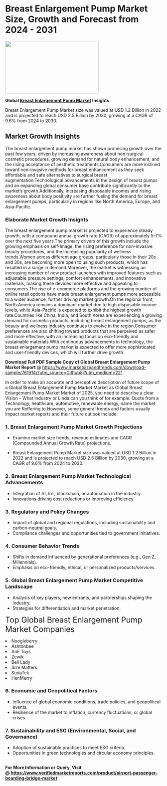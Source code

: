 <H1>Breast Enlargement Pump Market Size, Growth and Forecast from 2024 - 2031</H1><img class="aligncenter size-medium wp-image-584254" src="https://thirdeyenews.in/wp-content/uploads/2024/09/Global-Market-Research-300x168.jpeg" alt="" width="300" height="168" /><p><strong>Global&nbsp;<a href="https://www.marketsizeandtrends.com/download-sample/761914/?utm_source=Github8j?utm_medium=221">Breast Enlargement Pump Market</a> Insights</strong></p><p>Breast Enlargement Pump Market size was valued at USD 1.2 Billion in 2022 and is projected to reach USD 2.5 Billion by 2030, growing at a CAGR of 9.6% from 2024 to 2030.</p><p><h2>Market Growth Insights</h2> The breast enlargement pump market has shown promising growth over the past few years, driven by increasing awareness about non-surgical cosmetic procedures, growing demand for natural body enhancement, and the rising acceptance of aesthetic treatments.Consumers are more inclined toward non-invasive methods for breast enhancement as they seek affordable and safe alternatives to surgical breast augmentation.Technological advancements in the design of breast pumps and an expanding global consumer base contribute significantly to the market’s growth.Additionally, increasing disposable incomes and rising awareness about body positivity are further fueling the demand for breast enlargement pumps, particularly in regions like North America, Europe, and Asia-Pacific. <h3>Elaborate Market Growth Insights</h3> The breast enlargement pump market is projected to experience steady growth, with a compound annual growth rate (CAGR) of approximately 5-7% over the next five years.The primary drivers of this growth include the growing emphasis on self-image, the rising preference for non-invasive beauty procedures, and the increasing popularity of wellness trends.Women across different age groups, particularly those in their 20s and 30s, are becoming more open to using such products, which has resulted in a surge in demand.Moreover, the market is witnessing an increasing number of new product launches with improved features such as adjustable pressure settings, comfort enhancements, and innovative materials, making these devices more effective and appealing to consumers.The rise of e-commerce platforms and the growing number of online retail options have made breast enlargement pumps more accessible to a wider audience, further driving market growth.On the regional front, North America remains a dominant market due to high disposable income levels, while Asia-Pacific is expected to exhibit the highest growth rate.Countries like China, India, and South Korea are experiencing a growing demand for cosmetic products, including breast enlargement pumps, as the beauty and wellness industry continues to evolve in the region.Consumer preferences are also shifting toward products that are perceived as safer and more effective, with an increasing focus on eco-friendly and sustainable materials.With continuous advancements in technology, the breast enlargement pump market is expected to offer more sophisticated and user-friendly devices, which will further drive growth.</p><p><span class=""><strong>Download Full PDF Sample Copy of Global Breast Enlargement Pump Market Report</strong> @ <a href="https://www.marketsizeandtrends.com/download-sample/761914/?utm_source=Github8j?utm_medium=221" target="_blank">https://www.marketsizeandtrends.com/download-sample/761914/?utm_source=Github8j?utm_medium=221</a></span></p><p>In order to make an accurate and perceptive description of future scope of a Global&nbsp;Breast Enlargement Pump Market Market as Global&nbsp;Breast Enlargement Pump Market Market of 2025, you need to describe a clear Vision &ndash; What Industry or Linda can you think of for example: Quote from a Technology, healthcare, automotive, renewable energy, name the market you are Reffering to.However, some general trends and factors usually impact market reports and their future outlook include:</p><h3>1.&nbsp;<strong>Breast Enlargement Pump Market Growth Projections</strong></h3><ul><li>Examine market size trends, revenue estimates and CAGR (Compounded Annual Growth Rate) projections.</li><li><p>Breast Enlargement Pump Market size was valued at USD 1.2 Billion in 2022 and is projected to reach USD 2.5 Billion by 2030, growing at a CAGR of 9.6% from 2024 to 2030.</p></li></ul><h3>2.&nbsp;<strong>Breast Enlargement Pump Market Technological Advancements</strong></h3><ul><li>Integration of AI, IoT, blockchain, or automation in the industry.</li><li>Innovations driving cost reductions or improving efficiency.</li></ul><h3>3.&nbsp;<strong>Regulatory and Policy Changes</strong></h3><ul><li>Impact of global and regional regulations, including sustainability and carbon-neutral goals.</li><li>Compliance challenges and opportunities tied to government initiatives.</li></ul><h3>4.&nbsp;<strong>Consumer Behavior Trends</strong></h3><ul><li>Shifts in demand influenced by generational preferences (e.g., Gen Z, Millennials).</li><li>Emphasis on eco-friendly, ethical, or personalized products/services.</li></ul><h3>5.&nbsp;<strong>Global Breast Enlargement Pump Market Competitive Landscape</strong></h3><ul><li>Analysis of key players, new entrants, and partnerships shaping the industry.</li><li>Strategies for differentiation and market penetration.</li></ul><p data-pm-slice="1 1 []"><span style="color: inherit; font-family: inherit; font-size: 25px;">Top Global Breast Enlargement Pump Market Companies</span></p><div class="" data-test-id=""><p><li>Noogleberry</li><li> Ashtonbee</li><li> AnE Toys</li><li> Zewik</li><li> Bell Lady</li><li> Size Matters</li><li> SudaTek</li><li> HenMerry</li></p></div><h3>6.&nbsp;<strong>Economic and Geopolitical Factors</strong></h3><ul><li>Influence of global economic conditions, trade policies, and geopolitical events.</li><li>Resilience of the market to inflation, currency fluctuations, or global crises.</li></ul><h3>7.&nbsp;<strong>Sustainability and ESG (Environmental, Social, and Governance)</strong></h3><ul><li>Adoption of sustainable practices to meet ESG criteria.</li><li>Opportunities in green technologies and circular economy principles.</li></ul><h2><strong style="font-size: 14px;">For More Information or Query, Visit @&nbsp;</strong><a style="background-color: #ffffff; font-size: 14px;" href="https://www.marketsizeandtrends.com/report/breast-enlargement-pump-market/" target="_blank">https://www.verifiedmarketreports.com/product/airport-passenger-boarding-bridge-market</a></h2>